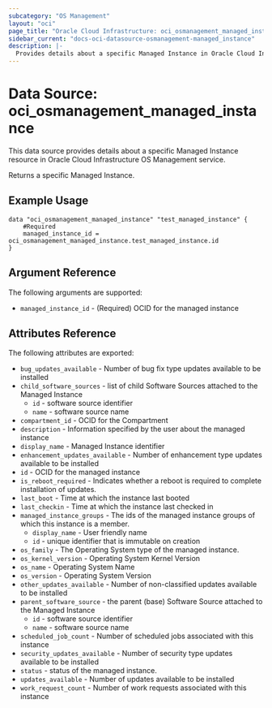 ```yaml
---
subcategory: "OS Management"
layout: "oci"
page_title: "Oracle Cloud Infrastructure: oci_osmanagement_managed_instance"
sidebar_current: "docs-oci-datasource-osmanagement-managed_instance"
description: |-
  Provides details about a specific Managed Instance in Oracle Cloud Infrastructure OS Management service
---
```


# Data Source: oci_osmanagement_managed_instance
This data source provides details about a specific Managed Instance resource in Oracle Cloud Infrastructure OS Management service.

Returns a specific Managed Instance.


## Example Usage

```hcl
data "oci_osmanagement_managed_instance" "test_managed_instance" {
	#Required
	managed_instance_id = oci_osmanagement_managed_instance.test_managed_instance.id
}
```

## Argument Reference

The following arguments are supported:

* `managed_instance_id` - (Required) OCID for the managed instance


## Attributes Reference

The following attributes are exported:

* `bug_updates_available` - Number of bug fix type updates available to be installed
* `child_software_sources` - list of child Software Sources attached to the Managed Instance
	* `id` - software source identifier
	* `name` - software source name
* `compartment_id` - OCID for the Compartment
* `description` - Information specified by the user about the managed instance
* `display_name` - Managed Instance identifier
* `enhancement_updates_available` - Number of enhancement type updates available to be installed
* `id` - OCID for the managed instance
* `is_reboot_required` - Indicates whether a reboot is required to complete installation of updates.
* `last_boot` - Time at which the instance last booted
* `last_checkin` - Time at which the instance last checked in
* `managed_instance_groups` - The ids of the managed instance groups of which this instance is a member. 
	* `display_name` - User friendly name
	* `id` - unique identifier that is immutable on creation
* `os_family` - The Operating System type of the managed instance.
* `os_kernel_version` - Operating System Kernel Version
* `os_name` - Operating System Name
* `os_version` - Operating System Version
* `other_updates_available` - Number of non-classified updates available to be installed
* `parent_software_source` - the parent (base) Software Source attached to the Managed Instance
	* `id` - software source identifier
	* `name` - software source name
* `scheduled_job_count` - Number of scheduled jobs associated with this instance
* `security_updates_available` - Number of security type updates available to be installed
* `status` - status of the managed instance.
* `updates_available` - Number of updates available to be installed
* `work_request_count` - Number of work requests associated with this instance

